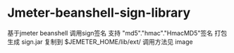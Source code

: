 # Jmeter-beanshell-sign-library
基于jmeter beanshell 调用sign签名 支持 "md5"."hmac"."HmacMD5"签名
打包生成 sign.jar
复制到 $JEMETER_HOME/lib/ext/
调用方法见 image

